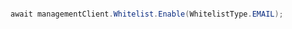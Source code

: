```python

```

```csharp
await managementClient.Whitelist.Enable(WhitelistType.EMAIL);
```

```java

```

```php

```
